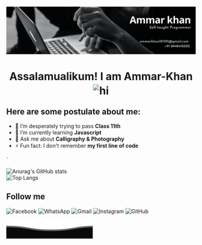![banner](img/banner.PNG)


<h1 align="center">Assalamualikum! I am Ammar-Khan <img style='position:relative; top:4px;' src="https://user-images.githubusercontent.com/1303154/88677602-1635ba80-d120-11ea-84d8-d263ba5fc3c0.gif" width="24px" alt="hi">
</h1>


## Here are some postulate about me:

- 🔭 I’m desperately trying to pass **Class 11th**
- 🌱 I’m currently learning **Javascript**
- 💬 Ask me about **Calligraphy & Photography**
- ⚡ Fun fact: I don't remember **my first line of code**

`

<!-- 
## Framworks and other libraries

![Wix](https://img.shields.io/badge/wix-white?style=for-the-badge&logo=wix&logoColor=000)
![Blogger](https://img.shields.io/badge/Blogger-white?style=for-the-badge&logo=blogger&logoColor=FF5722)
![bootstrap](https://img.shields.io/badge/bootstrap-white.svg?style=for-the-badge&logo=bootstrap&logoColor=a54cf8)
![Windows](https://img.shields.io/badge/Windows-fff?style=for-the-badge&logo=windows&logoColor=0078D6)
![Notion](https://img.shields.io/badge/Notion-white.svg?style=for-the-badge&logo=notion&logoColor=black)

![CodePen](https://img.shields.io/badge/Codepen-000000?style=for-the-badge&logo=codepen&logoColor=white)
![Netlify](https://img.shields.io/badge/netlify-%23000000.svg?style=for-the-badge&logo=netlify&logoColor=#00C7B7)
![Flask](https://img.shields.io/badge/flask-%23000.svg?style=for-the-badge&logo=flask&logoColor=white)
![Canva](https://img.shields.io/badge/Canva-000.svg?style=for-the-badge&logo=Canva&logoColor=2300C4CC)
![TailwindCSS](https://img.shields.io/badge/tailwindcss-black.svg?style=for-the-badge&logo=tailwind-css&logoColor=2338B2AC)
![Visual Studio Code](https://img.shields.io/badge/Visual%20Studio%20Code-black.svg?style=for-the-badge&logo=visual-studio-code&logoColor=0078d7) -->

![Anurag's GitHub stats](https://github-readme-stats.vercel.app/api?username=I-am-Ammar-Khan&show_icons=true)  
![Top Langs](https://github-readme-stats.vercel.app/api/top-langs/?username=I-am-Ammar-Khan&layout=compact)

## Follow me
![Facebook](https://img.shields.io/badge/Facebook-white.svg?style=for-the-badge&logo=Facebook&logoColor=231877F2)
![WhatsApp](https://img.shields.io/badge/WhatsApp-fff?style=for-the-badge&logo=whatsapp&logoColor=25D366)
![Gmail](https://img.shields.io/badge/Gmail-fff?style=for-the-badge&logo=gmail&logoColor=D14836)
![Instagram](https://img.shields.io/badge/Instagram-fff.svg?style=for-the-badge&logo=Instagram&logoColor=23E4405F)
![GitHub](https://img.shields.io/badge/github-fff.svg?style=for-the-badge&logo=github&logoColor=000)

![bottom](img/Bottom.SVG)